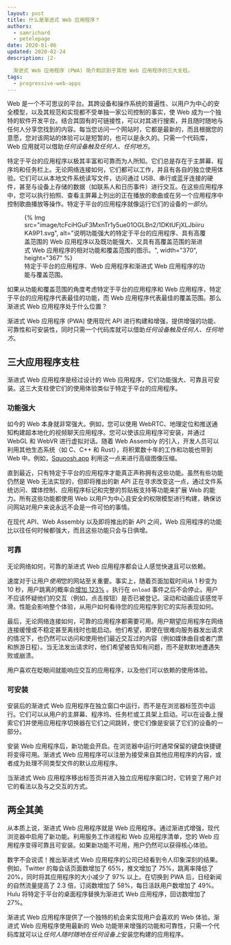 ```yaml
---
layout: post
title: 什么是渐进式 Web 应用程序？
authors:
  - samrichard
  - petelepage
date: 2020-01-06
updated: 2020-02-24
description: |2-

  渐进式 Web 应用程序 (PWA) 简介和区别于其他 Web 应用程序的三大支柱。
tags:
  - progressive-web-apps
---
```


Web 是一个不可思议的平台。其跨设备和操作系统的普遍性、以用户为中心的安全模型，以及其规范和实现都不受单独一家公司控制的事实，使 Web 成为一个独特的软件开发平台。结合其固有的可链接性，可以对其进行搜索，并且随时随地与任何人分享您找到的内容。每当您访问一个网站时，它都是最新的，而且根据您的意愿，您对该网站的体验可以是短暂的，也可以是永久的。只需一个代码库，Web 应用就可以借助*任何设备触及任何人、任何地方*。

特定于平台的应用程序以极其丰富和可靠而为人所知。它们总是存在于主屏幕、程序坞和任务栏上。无论网络连接如何，它们都可以工作，并且有各自的独立使用体验。它们可以从本地文件系统读写文件，访问通过 USB、串行或蓝牙连接的硬件，甚至与设备上存储的数据（如联系人和日历事件）进行交互。在这些应用程序中，您可以执行拍照、查看主屏幕上列出的正在播放的歌曲或在另一个应用程序中控制歌曲播放等操作。特定于平台的应用程序就像运行它们的设备的*一部分*。

<figure class="w-figure">{% Img src="image/tcFciHGuF3MxnTr1y5ue01OGLBn2/1DKtUFjXLJbiiruKA9P1.svg", alt="说明功能强大的特定于平台的应用程序、具有高覆盖范围的 Web 应用程序以及既功能强大、又具有高覆盖范围的渐进式 Web 应用程序的相对功能和覆盖范围的图示。", width="370", height="367" %}<figcaption class="w-figcaption w-figcaption--fullbleed">特定于平台的应用程序、Web 应用程序和渐进式 Web 应用程序的功能与覆盖范围。</figcaption></figure>

如果从功能和覆盖范围的角度考虑特定于平台的应用程序和 Web 应用程序，特定于平台的应用程序代表最佳的功能，而 Web 应用程序代表最佳的覆盖范围。那么渐进式 Web 应用程序处于什么位置？

渐进式 Web 应用程序 (PWA) 使用现代 API 进行构建和增强，提供增强的功能、可靠性和可安装性，同时只需一个代码库就可以借助*任何设备触及任何人、任何地方*。

## 三大应用程序支柱

渐进式 Web 应用程序是经过设计的 Web 应用程序，它们功能强大、可靠且可安装。这三大支柱使它们的使用体验类似于特定于平台的应用程序。

### 功能强大

如今的 Web 本身就非常强大。例如，您可以使用 WebRTC、地理定位和推送通知构建超本地化的视频聊天应用程序。您可以使该应用程序可安装，并通过 WebGL 和 WebVR 进行虚拟对话。随着 Web Assembly 的引入，开发人员可以利用其他生态系统（如 C、C++ 和 Rust），将积累数十年的工作和功能也带到 Web 中。例如，[Squoosh.app](https://squoosh.app/) 利用这一点来进行高级图像压缩。

直到最近，只有特定于平台的应用程序才能真正声称拥有这些功能。虽然有些功能仍然是 Web 无法实现的，但即将推出的新 API 正在寻求改变这一点，通过文件系统访问、媒体控制、应用程序标记和完整的剪贴板支持等功能来扩展 Web 的能力。所有这些功能都使用 Web 以用户为中心且安全的权限模型进行构建，确保访问网站对用户来说永远不会是一件可怕的事情。

在现代 API、Web Assembly 以及即将推出的新 API 之间，Web 应用程序的功能比以往任何时候都强大，而且这些功能只会与日俱增。

### 可靠

无论网络如何，可靠的渐进式 Web 应用程序都会让人感觉快速且可以依赖。

速度对于让用户*使用*您的网站至关重要。事实上，随着页面加载时间从 1 秒变为 10 秒，用户跳离的概率会[增加 123%](https://www.thinkwithgoogle.com/marketing-resources/data-measurement/mobile-page-speed-new-industry-benchmarks/) 。执行在 `onload` 事件之后不会停止。用户不应该怀疑他们的交互（例如，点击按钮）是否已被登记。滚动和动画应该感觉平滑。性能会影响整个体验，从用户如何看待您的应用程序到它的实际表现如何。

最后，无论网络连接如何，可靠的应用程序都需要可用。用户期望应用程序在网络连接缓慢或不稳定甚至离线时也能启动。他们希望，即使在很难向服务器发出请求的情况下，也仍然可以访问和使用他们最近交互过的内容（例如媒体曲目或者门票和旅游日程）。当无法发出请求时，他们希望被告知有问题，而不是默默地遭遇失败或崩溃。

用户喜欢在眨眼间就能响应交互的应用程序，以及他们可以依赖的使用体验。

### 可安装

安装后的渐进式 Web 应用程序在独立窗口中运行，而不是在浏览器标签页中运行。它们可以从用户的主屏幕、程序坞、任务栏或工具架上启动。可以在设备上搜索它们并使用应用程序切换器在它们之间跳转，使它们像是安装了它们的设备的一部分。

安装 Web 应用程序后，新功能会开启。在浏览器中运行时通常保留的键盘快捷键将变得可用。渐进式 Web 应用程序可以注册为接受来自其他应用程序的内容，或者成为处理不同类型文件的默认应用程序。

当渐进式 Web 应用程序移出标签页并进入独立应用程序窗口时，它转变了用户对它的看法以及与之交互的方式。

## 两全其美

从本质上说，渐进式 Web 应用程序就是 Web 应用程序。通过渐进式增强，现代浏览器中启用了新功能。利用服务工作进程和 Web 应用程序清单，您的 Web 应用程序变得可靠且可安装。如果新功能不可用，用户仍然可以获得核心体验。

数字不会说谎！推出渐进式 Web 应用程序的公司已经看到令人印象深刻的结果。例如，Twitter 的每会话页面数增加了 65%，推文增加了 75%，跳离率降低了 20%，同时将其应用程序的大小减少了 97% 以上。在切换到 PWA 后，日经新闻的自然流量提高了 2.3 倍，订阅数增加了 58%，每日活跃用户数增加了 49%。Hulu 将特定于平台的桌面程序替换为渐进式 Web 应用程序，回访数增加了 27%。

渐进式 Web 应用程序提供了一个独特的机会来实现用户会喜欢的 Web 体验。渐进式 Web 应用程序使用最新的 Web 功能带来增强的功能和可靠性，只需一个代码库就可以让*任何人随时随地在任何设备上*安装您构建的应用程序。
